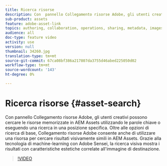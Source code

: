 ```yaml
---
title: Ricerca risorse
description: Con  pannello Collegamento risorse Adobe, gli utenti creativi possono cercare le risorse memorizzate in  AEM Assets utilizzando le parole chiave o eseguendo una ricerca in una posizione specifica. Oltre alle opzioni di ricerca di base,  Collegamento risorse Adobe consente anche di utilizzare una risorsa per cercare risultati visivamente simili in  AEM Assets. Grazie alla tecnologia di machine-learning con  Adobe Sensei, la ricerca visiva mostra i risultati con caratteristiche estetiche correlate all'immagine di destinazione.
sub-product: assets
feature: adobe-asset-link
topics: authoring, collaboration, operations, sharing, metadata, images, search, operations
audience: all
doc-type: feature video
activity: use
version: null
thumbnail: 34260.jpg
translation-type: tm+mt
source-git-commit: 67ca08bf386a217807da3755d46abed225050d02
workflow-type: tm+mt
source-wordcount: '143'
ht-degree: 0%

---
```



# Ricerca risorse {#asset-search}

Con  pannello Collegamento risorse Adobe, gli utenti creativi possono cercare le risorse memorizzate in  AEM Assets utilizzando le parole chiave o eseguendo una ricerca in una posizione specifica. Oltre alle opzioni di ricerca di base,  Collegamento risorse Adobe consente anche di utilizzare una risorsa per cercare risultati visivamente simili in  AEM Assets. Grazie alla tecnologia di machine-learning con  Adobe Sensei, la ricerca visiva mostra i risultati con caratteristiche estetiche correlate all&#39;immagine di destinazione.

>[!VIDEO](https://video.tv.adobe.com/v/34260/?quality=12)
